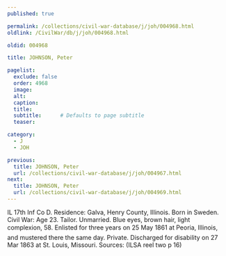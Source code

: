 ```yaml
---
published: true

permalink: /collections/civil-war-database/j/joh/004968.html
oldlink: /CivilWar/db/j/joh/004968.html

oldid: 004968

title: JOHNSON, Peter

pagelist:
  exclude: false
  order: 4968
  image: 
  alt:
  caption:
  title:
  subtitle:      # Defaults to page subtitle
  teaser:

category: 
  - J 
  - JOH

previous:
  title: JOHNSON, Peter
  url: /collections/civil-war-database/j/joh/004967.html  
next:
  title: JOHNSON, Peter
  url: /collections/civil-war-database/j/joh/004969.html   
---
```

IL 17th Inf Co D. Residence: Galva, Henry County, Illinois. Born in Sweden. Civil War: Age 23. Tailor. Unmarried. Blue eyes, brown hair, light complexion, 5&#146;8&#148;. Enlisted for three years on 25 May 1861 at Peoria, Illinois, and mustered there the same day. Private. Discharged for disability on 27 Mar 1863 at St. Louis, Missouri. Sources: (ILSA reel two p 16)